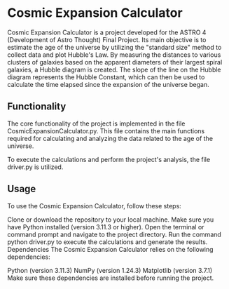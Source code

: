 
# Cosmic Expansion Calculator
Cosmic Expansion Calculator is a project developed for the ASTRO 4 (Development of Astro Thought) Final Project. Its main objective is to estimate the age of the universe by utilizing the "standard size" method to collect data and plot Hubble's Law. By measuring the distances to various clusters of galaxies based on the apparent diameters of their largest spiral galaxies, a Hubble diagram is created. The slope of the line on the Hubble diagram represents the Hubble Constant, which can then be used to calculate the time elapsed since the expansion of the universe began.

## Functionality
The core functionality of the project is implemented in the file CosmicExpansionCalculator.py. This file contains the main functions required for calculating and analyzing the data related to the age of the universe.

To execute the calculations and perform the project's analysis, the file driver.py is utilized.

## Usage
To use the Cosmic Expansion Calculator, follow these steps:

Clone or download the repository to your local machine.
Make sure you have Python installed (version 3.11.3 or higher).
Open the terminal or command prompt and navigate to the project directory.
Run the command python driver.py to execute the calculations and generate the results.
Dependencies
The Cosmic Expansion Calculator relies on the following dependencies:

Python (version 3.11.3)
NumPy (version 1.24.3)
Matplotlib (version 3.7.1)
Make sure these dependencies are installed before running the project.
